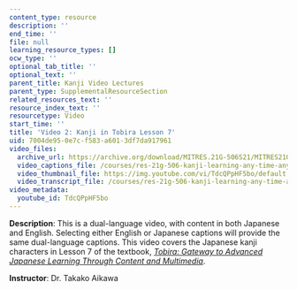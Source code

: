 ```yaml
---
content_type: resource
description: ''
end_time: ''
file: null
learning_resource_types: []
ocw_type: ''
optional_tab_title: ''
optional_text: ''
parent_title: Kanji Video Lectures
parent_type: SupplementalResourceSection
related_resources_text: ''
resource_index_text: ''
resourcetype: Video
start_time: ''
title: 'Video 2: Kanji in Tobira Lesson 7'
uid: 7004de95-0e7c-f583-a601-3df7da917961
video_files:
  archive_url: https://archive.org/download/MITRES.21G-506S21/MITRES21G-506S21_Kanji_07_1080p.mp4
  video_captions_file: /courses/res-21g-506-kanji-learning-any-time-any-place-for-japanese-vi-spring-2021/bd03da0408dc5bdb8e9e934d7c9e7d71_TdcQPpHF5bo.vtt
  video_thumbnail_file: https://img.youtube.com/vi/TdcQPpHF5bo/default.jpg
  video_transcript_file: /courses/res-21g-506-kanji-learning-any-time-any-place-for-japanese-vi-spring-2021/b093e491eee085c874125da03d3e465d_TdcQPpHF5bo.pdf
video_metadata:
  youtube_id: TdcQPpHF5bo
---
```


**Description**: This is a dual-language video, with content in both Japanese and English. Selecting either English or Japanese captions will provide the same dual-language captions. This video covers the Japanese kanji characters in Lesson 7 of the textbook, _[Tobira: Gateway to Advanced Japanese Learning Through Content and Multimedia](https://tobiraweb.9640.jp/)_.

**Instructor**: Dr. Takako Aikawa



